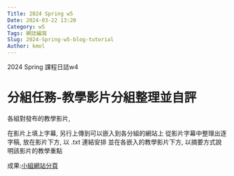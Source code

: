 ```yaml
---
Title: 2024 Spring w5
Date: 2024-03-22 13:20
Category: w5
Tags: 網誌編寫
Slug: 2024-Spring-w5-blog-tutorial
Author: kmol
---
```


2024 Spring 課程日誌w4

<!-- PELICAN_END_SUMMARY -->

# 分組任務-教學影片分組整理並自評
各組對發布的教學影片, 

在影片上填上字幕, 另行上傳到可以嵌入到各分組的網站上
從影片字幕中整理出逐字稿, 放在影片下方, 以 .txt 連結安排
並在各嵌入的教學影片下方, 以摘要方式說明該影片的教學重點

成果:[小組網站分頁]

[小組網站分頁]:https://mdecd2024.github.io/2a-midag7/content/41123148.html
